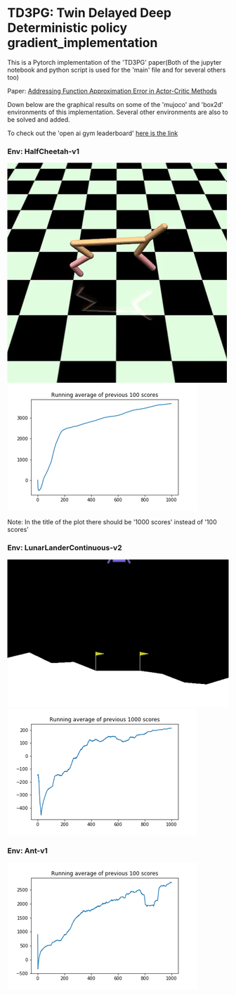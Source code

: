 # TD3PG: Twin Delayed Deep Deterministic policy gradient_implementation

This is a Pytorch implementation of the 'TD3PG' paper(Both of the jupyter notebook and python script is used for the 'main' file and for several others too)

Paper: [Addressing Function Approximation Error in Actor-Critic Methods](https://arxiv.org/abs/1802.09477)


Down below are the graphical results on some of the 'mujoco' and 'box2d' environments of this implementation. Several other environments are also to be solved and added.

To check out the 'open ai gym leaderboard' [here is the link](https://github.com/openai/gym/wiki/Leaderboard)

### Env: HalfCheetah-v1 
![](https://github.com/RUFFY-369/TD3PG_implementation/blob/master/temp/video/half_cheetah/openaigym.video.0.45180.video000975.gif)![](https://github.com/RUFFY-369/TD3PG_implementation/blob/master/plots/HalfCheetah-v1.png)

Note: In the title of the plot there should be '1000 scores' instead of '100 scores'

### Env: LunarLanderContinuous-v2 
![](https://github.com/RUFFY-369/TD3PG_implementation/blob/master/temp/video/Lunar_lander_continuous_v2/openaigym.video.0.6508.video000975.gif)![](https://github.com/RUFFY-369/TD3PG_implementation/blob/master/plots/LunarLanderContinuous-v2.png)

### Env: Ant-v1 
![](https://github.com/RUFFY-369/TD3PG_implementation/blob/master/plots/Ant-v1.png)
